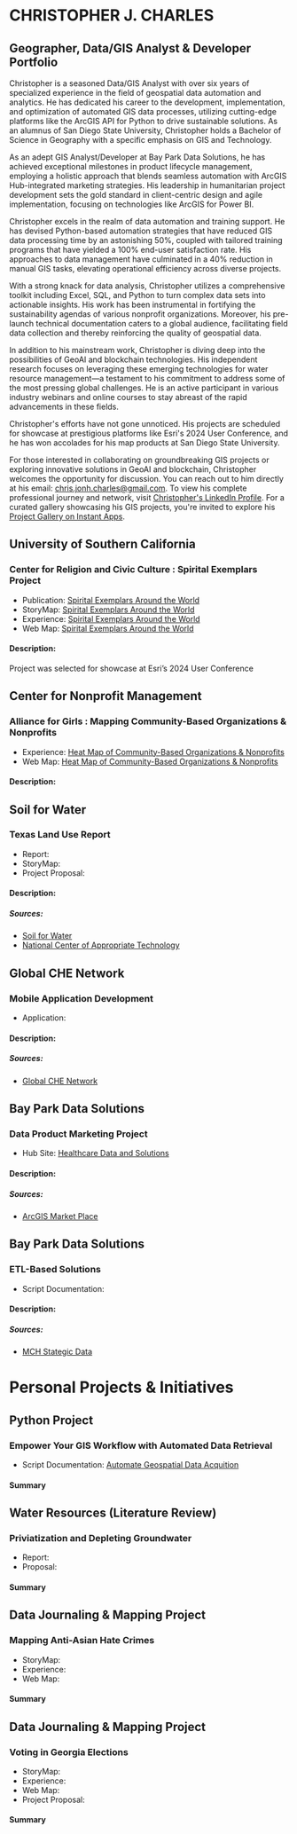 # CHRISTOPHER J. CHARLES  
## Geographer, Data/GIS Analyst & Developer Portfolio

Christopher is a seasoned Data/GIS Analyst with over six years of specialized experience in the field of geospatial data automation and analytics. He has dedicated his career to the development, implementation, and optimization of automated GIS data processes, utilizing cutting-edge platforms like the ArcGIS API for Python to drive sustainable solutions. As an alumnus of San Diego State University, Christopher holds a Bachelor of Science in Geography with a specific emphasis on GIS and Technology.

As an adept GIS Analyst/Developer at Bay Park Data Solutions, he has achieved exceptional milestones in product lifecycle management, employing a holistic approach that blends seamless automation with ArcGIS Hub-integrated marketing strategies. His leadership in humanitarian project development sets the gold standard in client-centric design and agile implementation, focusing on technologies like ArcGIS for Power BI.

Christopher excels in the realm of data automation and training support. He has devised Python-based automation strategies that have reduced GIS data processing time by an astonishing 50%, coupled with tailored training programs that have yielded a 100% end-user satisfaction rate. His approaches to data management have culminated in a 40% reduction in manual GIS tasks, elevating operational efficiency across diverse projects.

With a strong knack for data analysis, Christopher utilizes a comprehensive toolkit including Excel, SQL, and Python to turn complex data sets into actionable insights. His work has been instrumental in fortifying the sustainability agendas of various nonprofit organizations. Moreover, his pre-launch technical documentation caters to a global audience, facilitating field data collection and thereby reinforcing the quality of geospatial data.

In addition to his mainstream work, Christopher is diving deep into the possibilities of GeoAI and blockchain technologies. His independent research focuses on leveraging these emerging technologies for water resource management—a testament to his commitment to address some of the most pressing global challenges. He is an active participant in various industry webinars and online courses to stay abreast of the rapid advancements in these fields.

Christopher's efforts have not gone unnoticed. His projects are scheduled for showcase at prestigious platforms like Esri's 2024 User Conference, and he has won accolades for his map products at San Diego State University.

For those interested in collaborating on groundbreaking GIS projects or exploring innovative solutions in GeoAI and blockchain, Christopher welcomes the opportunity for discussion. You can reach out to him directly at his email: [chris.jonh.charles@gmail.com](mailto:chris.jonh.charles@gmail.com). To view his complete professional journey and network, visit [Christopher's LinkedIn Profile](www.linkedin.com/in/chrisjonhcharles). For a curated gallery showcasing his GIS projects, you're invited to explore his [Project Gallery on Instant Apps](https://arcg.is/1zvHm8).

## University of Southern California  
### Center for Religion and Civic Culture : Spirital Exemplars Project  
- Publication: [Spirital Exemplars Around the World](https://crcc.usc.edu/spiritual-exemplars-around-the-world/)  
- StoryMap: [Spirital Exemplars Around the World](https://arcg.is/mTGfb)  
- Experience: [Spirital Exemplars Around the World](https://arcg.is/1f8mHP)  
- Web Map: [Spirital Exemplars Around the World](https://arcg.is/1mHuyf)  
#### Description:  
Project was selected for showcase at Esri’s 2024 User Conference

## Center for Nonprofit Management  
### Alliance for Girls : Mapping Community-Based Organizations & Nonprofits  
- Experience: [Heat Map of Community-Based Organizations & Nonprofits](https://arcg.is/1mrv1D)  
- Web Map: [Heat Map of Community-Based Organizations & Nonprofits](https://arcg.is/nXWiK)  
#### Description:  


## Soil for Water  
### Texas Land Use Report  

- Report:  
- StoryMap:  
- Project Proposal:  
#### Description:  

##### Sources:  
- [Soil for Water](https://soilforwater.org/)  
- [National Center of Appropriate Technology](https://www.ncat.org/)  

## Global CHE Network  
### Mobile Application Development  
- Application:  
#### Description:  

##### Sources:  
- [Global CHE Network](https://chenetwork.org/)  


## Bay Park Data Solutions  
### Data Product Marketing Project  
- Hub Site: [Healthcare Data and Solutions](https://arcg.is/W4v040)  
#### Description:  

##### Sources:  
- [ArcGIS Market Place](https://www.esri.com/en-us/arcgis-marketplace/products?q=bay+park&s=Newest)  


## Bay Park Data Solutions  
### ETL-Based Solutions  
- Script Documentation:  
#### Description:  

##### Sources:  
- [MCH Stategic Data](https://www.mchdata.com/)  




# Personal Projects & Initiatives  

## Python Project  
### Empower Your GIS Workflow with Automated Data Retrieval   
- Script Documentation: [Automate Geospatial Data Acquition](https://github.com/cartopher/automate-sangis-python.gAuit)  
#### Summary


## Water Resources (Literature Review)
### Priviatization and Depleting Groundwater  
- Report:  
- Proposal:  
#### Summary


## Data Journaling & Mapping Project
### Mapping Anti-Asian Hate Crimes  
- StoryMap:  
- Experience:  
- Web Map:  
#### Summary


## Data Journaling & Mapping Project  
### Voting in Georgia Elections  
- StoryMap:  
- Experience:  
- Web Map:  
- Project Proposal:  
#### Summary
